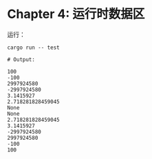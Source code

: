 # **Chapter 4: 运行时数据区**

运行：

```shell
cargo run -- test

# Output:

100
-100
2997924580
-2997924580
3.1415927
2.718281828459045
None
None
2.718281828459045
3.1415927
-2997924580
2997924580
-100
100
```
